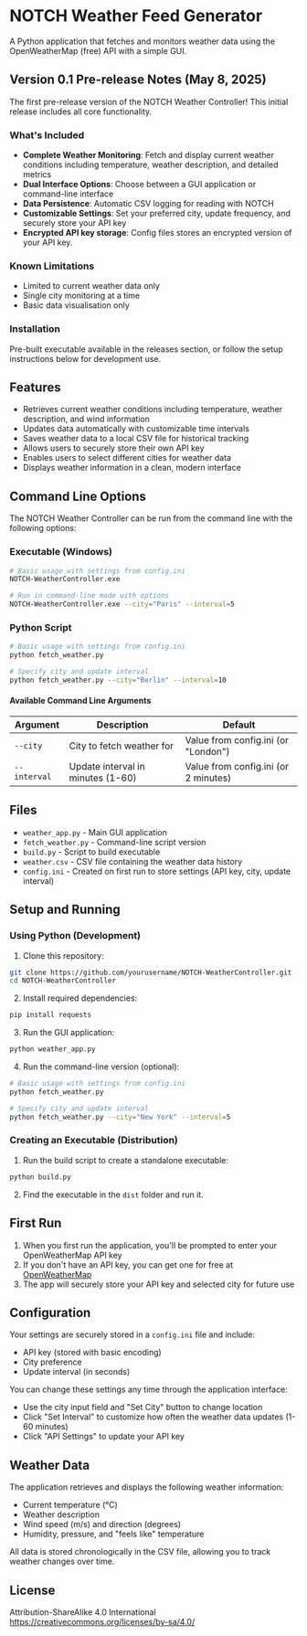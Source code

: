 # NOTCH Weather Feed Generator

A Python application that fetches and monitors weather data using the OpenWeatherMap (free) API with a simple GUI.

## Version 0.1 Pre-release Notes (May 8, 2025)

The first pre-release version of the NOTCH Weather Controller! This initial release includes all core functionality.

### What's Included

- **Complete Weather Monitoring**: Fetch and display current weather conditions including temperature, weather description, and detailed metrics
- **Dual Interface Options**: Choose between a GUI application or command-line interface
- **Data Persistence**: Automatic CSV logging for reading with NOTCH
- **Customizable Settings**: Set your preferred city, update frequency, and securely store your API key
- **Encrypted API key storage**: Config files stores an encrypted version of your API key.

### Known Limitations

- Limited to current weather data only
- Single city monitoring at a time
- Basic data visualisation only

### Installation

Pre-built executable available in the releases section, or follow the setup instructions below for development use.

## Features

- Retrieves current weather conditions including temperature, weather description, and wind information
- Updates data automatically with customizable time intervals
- Saves weather data to a local CSV file for historical tracking
- Allows users to securely store their own API key
- Enables users to select different cities for weather data
- Displays weather information in a clean, modern interface

## Command Line Options

The NOTCH Weather Controller can be run from the command line with the following options:

### Executable (Windows)

```bash
# Basic usage with settings from config.ini
NOTCH-WeatherController.exe

# Run in command-line mode with options
NOTCH-WeatherController.exe --city="Paris" --interval=5
```

### Python Script

```bash
# Basic usage with settings from config.ini
python fetch_weather.py

# Specify city and update interval
python fetch_weather.py --city="Berlin" --interval=10
```

#### Available Command Line Arguments

| Argument | Description | Default |
|----------|-------------|---------|
| `--city` | City to fetch weather for | Value from config.ini (or "London") |
| `--interval` | Update interval in minutes (1-60) | Value from config.ini (or 2 minutes) |

## Files

- `weather_app.py` - Main GUI application
- `fetch_weather.py` - Command-line script version
- `build.py` - Script to build executable
- `weather.csv` - CSV file containing the weather data history
- `config.ini` - Created on first run to store settings (API key, city, update interval)

## Setup and Running

### Using Python (Development)

1. Clone this repository:
```bash
git clone https://github.com/yourusername/NOTCH-WeatherController.git
cd NOTCH-WeatherController
```

2. Install required dependencies:
```bash
pip install requests
```

3. Run the GUI application:
```bash
python weather_app.py
```

4. Run the command-line version (optional):
```bash
# Basic usage with settings from config.ini
python fetch_weather.py

# Specify city and update interval
python fetch_weather.py --city="New York" --interval=5
```

### Creating an Executable (Distribution)

1. Run the build script to create a standalone executable:
```bash
python build.py
```

2. Find the executable in the `dist` folder and run it.

## First Run

1. When you first run the application, you'll be prompted to enter your OpenWeatherMap API key
2. If you don't have an API key, you can get one for free at [OpenWeatherMap](https://openweathermap.org/api)
3. The app will securely store your API key and selected city for future use

## Configuration

Your settings are securely stored in a `config.ini` file and include:
- API key (stored with basic encoding)
- City preference
- Update interval (in seconds)

You can change these settings any time through the application interface:
- Use the city input field and "Set City" button to change location
- Click "Set Interval" to customize how often the weather data updates (1-60 minutes)
- Click "API Settings" to update your API key

## Weather Data

The application retrieves and displays the following weather information:
- Current temperature (°C)
- Weather description
- Wind speed (m/s) and direction (degrees)
- Humidity, pressure, and "feels like" temperature

All data is stored chronologically in the CSV file, allowing you to track weather changes over time.

## License

Attribution-ShareAlike 4.0 International
https://creativecommons.org/licenses/by-sa/4.0/
